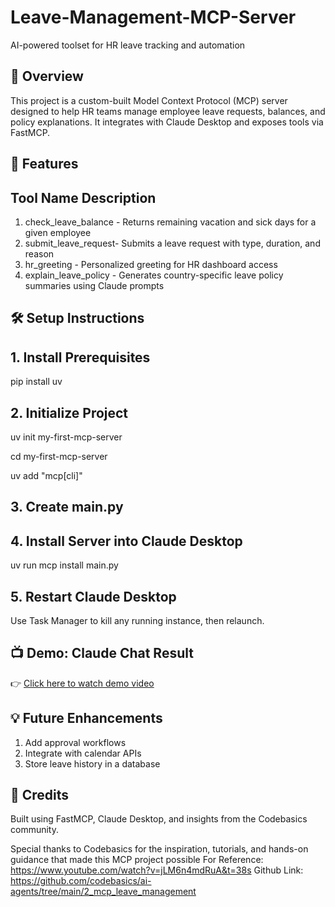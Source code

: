 # Leave-Management-MCP-Server
AI-powered toolset for HR leave tracking and automation

## 📌 Overview

This project is a custom-built Model Context Protocol (MCP) server designed to help HR teams manage employee leave requests, balances, and policy explanations. It integrates with Claude Desktop and exposes tools via FastMCP.

## 🚀 Features
## Tool Name	Description
1. check_leave_balance -	Returns remaining vacation and sick days for a given employee
2. submit_leave_request-	Submits a leave request with type, duration, and reason
3. hr_greeting  -	Personalized greeting for HR dashboard access
4. explain_leave_policy	- Generates country-specific leave policy summaries using Claude prompts

## 🛠️ Setup Instructions

## 1. Install Prerequisites

pip install uv 

## 2. Initialize Project

uv init my-first-mcp-server

cd my-first-mcp-server

uv add "mcp[cli]"

## 3. Create main.py


## 4. Install Server into Claude Desktop

uv run mcp install main.py

## 5. Restart Claude Desktop
Use Task Manager to kill any running instance, then relaunch.

## 📺 Demo: Claude Chat Result

👉 [Click here to watch demo video](demo.mp4)


## 💡 Future Enhancements

1. Add approval workflows
2. Integrate with calendar APIs
3. Store leave history in a database

## 🙌 Credits
Built using FastMCP, Claude Desktop, and insights from the Codebasics community.

Special thanks to Codebasics for the inspiration, tutorials, and hands-on guidance that made this MCP project possible
For Reference: https://www.youtube.com/watch?v=jLM6n4mdRuA&t=38s
Github Link: https://github.com/codebasics/ai-agents/tree/main/2_mcp_leave_management
